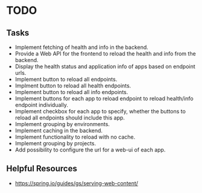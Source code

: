 # TODO

## Tasks
- Implement fetching of health and info in the backend.
- Provide a Web API for the frontend to reload the health and info from the backend.
- Display the health status and application info of apps based on endpoint urls.
- Implement button to reload all endpoints.
- Implment button to reload all health endpoints.
- Implement button to reload all info endpoints.
- Implement buttons for each app to reload endpoint to reload health/info endpoint individually.
- Implement checkbox for each app to specify, whether the buttons to reload all endpoints should include this app.
- Implement grouping by environments.
- Implement caching in the backend.
- Implement functionality to reload with no cache.
- Implement grouping by projects.
- Add possibility to configure the url for a web-ui of each app.

## Helpful Resources
- https://spring.io/guides/gs/serving-web-content/